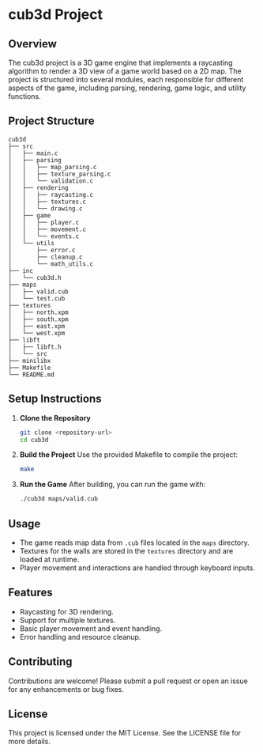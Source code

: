 # cub3d Project

## Overview
The cub3d project is a 3D game engine that implements a raycasting algorithm to render a 3D view of a game world based on a 2D map. The project is structured into several modules, each responsible for different aspects of the game, including parsing, rendering, game logic, and utility functions.

## Project Structure
```
cub3d
├── src
│   ├── main.c
│   ├── parsing
│   │   ├── map_parsing.c
│   │   ├── texture_parsing.c
│   │   └── validation.c
│   ├── rendering
│   │   ├── raycasting.c
│   │   ├── textures.c
│   │   └── drawing.c
│   ├── game
│   │   ├── player.c
│   │   ├── movement.c
│   │   └── events.c
│   └── utils
│       ├── error.c
│       ├── cleanup.c
│       └── math_utils.c
├── inc
│   └── cub3d.h
├── maps
│   ├── valid.cub
│   └── test.cub
├── textures
│   ├── north.xpm
│   ├── south.xpm
│   ├── east.xpm
│   └── west.xpm
├── libft
│   ├── libft.h
│   └── src
├── minilibx
├── Makefile
└── README.md
```

## Setup Instructions
1. **Clone the Repository**
   ```bash
   git clone <repository-url>
   cd cub3d
   ```

2. **Build the Project**
   Use the provided Makefile to compile the project:
   ```bash
   make
   ```

3. **Run the Game**
   After building, you can run the game with:
   ```bash
   ./cub3d maps/valid.cub
   ```

## Usage
- The game reads map data from `.cub` files located in the `maps` directory.
- Textures for the walls are stored in the `textures` directory and are loaded at runtime.
- Player movement and interactions are handled through keyboard inputs.

## Features
- Raycasting for 3D rendering.
- Support for multiple textures.
- Basic player movement and event handling.
- Error handling and resource cleanup.

## Contributing
Contributions are welcome! Please submit a pull request or open an issue for any enhancements or bug fixes.

## License
This project is licensed under the MIT License. See the LICENSE file for more details.